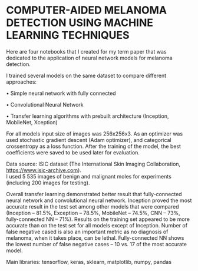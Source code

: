 # COMPUTER-AIDED MELANOMA DETECTION USING MACHINE LEARNING TECHNIQUES

Here are four notebooks that I created for my term paper that was dedicated to the application of neural network models for melanoma detection.

I trained several models on the same dataset to compare different approaches:

•	Simple neural network with fully connected 

•	Convolutional Neural Network

•	Transfer learning algorithms with prebuilt architecture (Inception, MobileNet, Xception)

For all models input size of images was 256x256x3. As an optimizer was used stochastic gradient descent (Adam optimizer), and categorical crossentropy as a loss function. After the training of the model, the best coefficients were saved to be used later for evaluation.

Data source: ISIC dataset (The International Skin Imaging Collaboration, https://www.isic-archive.com).  
I used 5 535 images of benign and malignant moles for experiments (including 200 images for testing). 

Overall transfer learning demonstrated better result that fully-connected neural network and convolutional neural network. Inception proved the most accurate result in the test set among other models that were compared (Inception – 81.5%, Exception – 78.5%, MobileNet – 74.5%, CNN – 73%, fully-connected NN – 71%). Results on the training set appeared to be more accurate than on the test set for all models except of Inception.
Number of false negative cased is also an important metric as no diagnosis of melanoma, when it takes place, can be lethal. Fully-connected NN shows the lowest number of false negative cases – 10 vs. 17 of the most accurate model. 

Main libraries: tensorflow, keras, sklearn, matplotlib, numpy, pandas
